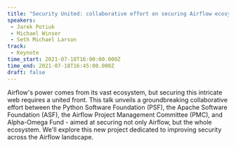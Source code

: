 ```yaml
---
title: "Security United: collaborative effort on securing Airflow ecosystem with Alpha-Omega, PSF & ASF"
speakers:
 - Jarek Potiuk
 - Michael Winser
 - Seth Michael Larson
track:
 - Keynote
time_start: 2021-07-18T16:00:00.000Z
time_end: 2021-07-18T16:45:00.000Z
draft: false
---
```


Airflow's power comes from its vast ecosystem, but securing this intricate web requires a united front. This talk unveils a groundbreaking collaborative effort between the Python Software Foundation (PSF), the Apache Software Foundation (ASF), the Airflow Project Management Committee (PMC), and Alpha-Omega Fund - aimed at securing not only Airflow, but the whole ecosystem. We'll explore this new project dedicated to improving security across the Airflow landscape.

